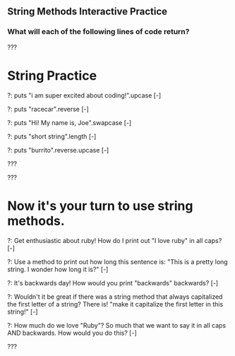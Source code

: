 
## String Methods Interactive Practice
### What will each of the following lines of code return?

???
# String Practice
?: puts "i am super excited about coding!".upcase
[-]

?: puts "racecar".reverse
[-]

?: puts "Hi! My name is, Joe".swapcase
[-]

?: puts "short string".length
[-]

?: puts "burrito".reverse.upcase
[-]

???

???
# Now it's your turn to use string methods. 
?: Get enthusiastic about ruby! How do I print out "I love ruby" in all caps?
[-]

?: Use a method to print out how long this sentence is: "This is a pretty long string. I wonder how long it is?"
[-]

?: It's backwards day! How would you print "backwards" backwards?
[-]

?: Wouldn't it be great if there was a string method that always capitalized the first letter of a string? There is! "make it capitalize the first letter in this string!"
[-]

?: How much do we love "Ruby"? So much that we want to say it in all caps AND backwards. How would you do this?
[-]

???
